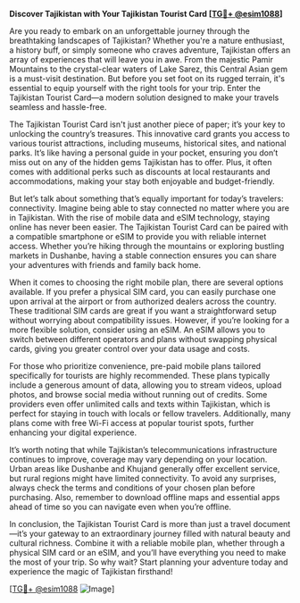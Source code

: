 **Discover Tajikistan with Your Tajikistan Tourist Card [[TG💪+ @esim1088](https://t.me/s/esim1088)]**

Are you ready to embark on an unforgettable journey through the breathtaking landscapes of Tajikistan? Whether you're a nature enthusiast, a history buff, or simply someone who craves adventure, Tajikistan offers an array of experiences that will leave you in awe. From the majestic Pamir Mountains to the crystal-clear waters of Lake Sarez, this Central Asian gem is a must-visit destination. But before you set foot on its rugged terrain, it's essential to equip yourself with the right tools for your trip. Enter the Tajikistan Tourist Card—a modern solution designed to make your travels seamless and hassle-free.

The Tajikistan Tourist Card isn't just another piece of paper; it’s your key to unlocking the country’s treasures. This innovative card grants you access to various tourist attractions, including museums, historical sites, and national parks. It’s like having a personal guide in your pocket, ensuring you don’t miss out on any of the hidden gems Tajikistan has to offer. Plus, it often comes with additional perks such as discounts at local restaurants and accommodations, making your stay both enjoyable and budget-friendly.

But let’s talk about something that’s equally important for today’s travelers: connectivity. Imagine being able to stay connected no matter where you are in Tajikistan. With the rise of mobile data and eSIM technology, staying online has never been easier. The Tajikistan Tourist Card can be paired with a compatible smartphone or eSIM to provide you with reliable internet access. Whether you’re hiking through the mountains or exploring bustling markets in Dushanbe, having a stable connection ensures you can share your adventures with friends and family back home.

When it comes to choosing the right mobile plan, there are several options available. If you prefer a physical SIM card, you can easily purchase one upon arrival at the airport or from authorized dealers across the country. These traditional SIM cards are great if you want a straightforward setup without worrying about compatibility issues. However, if you’re looking for a more flexible solution, consider using an eSIM. An eSIM allows you to switch between different operators and plans without swapping physical cards, giving you greater control over your data usage and costs.

For those who prioritize convenience, pre-paid mobile plans tailored specifically for tourists are highly recommended. These plans typically include a generous amount of data, allowing you to stream videos, upload photos, and browse social media without running out of credits. Some providers even offer unlimited calls and texts within Tajikistan, which is perfect for staying in touch with locals or fellow travelers. Additionally, many plans come with free Wi-Fi access at popular tourist spots, further enhancing your digital experience.

It’s worth noting that while Tajikistan’s telecommunications infrastructure continues to improve, coverage may vary depending on your location. Urban areas like Dushanbe and Khujand generally offer excellent service, but rural regions might have limited connectivity. To avoid any surprises, always check the terms and conditions of your chosen plan before purchasing. Also, remember to download offline maps and essential apps ahead of time so you can navigate even when you’re offline.

In conclusion, the Tajikistan Tourist Card is more than just a travel document—it’s your gateway to an extraordinary journey filled with natural beauty and cultural richness. Combine it with a reliable mobile plan, whether through a physical SIM card or an eSIM, and you’ll have everything you need to make the most of your trip. So why wait? Start planning your adventure today and experience the magic of Tajikistan firsthand!

[[TG💪+ @esim1088](https://t.me/s/esim1088) ![Image](https://i.postimg.cc/Y0z9fWf4/image.png)]